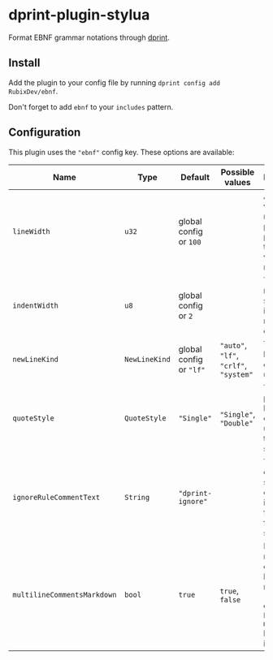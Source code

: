 # dprint-plugin-stylua

Format EBNF grammar notations through [dprint](https://dprint.dev/).

## Install

Add the plugin to your config file by running `dprint config add RubixDev/ebnf`.

Don't forget to add `ebnf` to your `includes` pattern.

## Configuration

This plugin uses the `"ebnf"` config key. These options are available:

| Name                        | Type          | Default                 | Possible values                        | Description                                                                                 |
| --------------------------- | ------------- | ----------------------- | -------------------------------------- | ------------------------------------------------------------------------------------------- |
| `lineWidth`                 | `u32`         | global config or `100`  |                                        | Always wrap at the next possible point after this line width is reached                     |
| `indentWidth`               | `u8`          | global config or `2`    |                                        | The number of spaces to indent multiline comments                                           |
| `newLineKind`               | `NewLineKind` | global config or `"lf"` | `"auto"`, `"lf"`, `"crlf"`, `"system"` | The kind of line endings to use                                                             |
| `quoteStyle`                | `QuoteStyle`  | `"Single"`              | `"Single"`, `"Double"`                 | The preferred kind of quotes to use for terminal string                                     |
| `ignoreRuleCommentText`     | `String`      | `"dprint-ignore"`       |                                        | The text a comment should contain to ignore formatting for the next syntax rule             |
| `multilineCommentsMarkdown` | `bool`        | `true`                  | `true`, `false`                        | Format multiline comments like markdown (requires `dprint-plugin-markdown` to be installed) |
